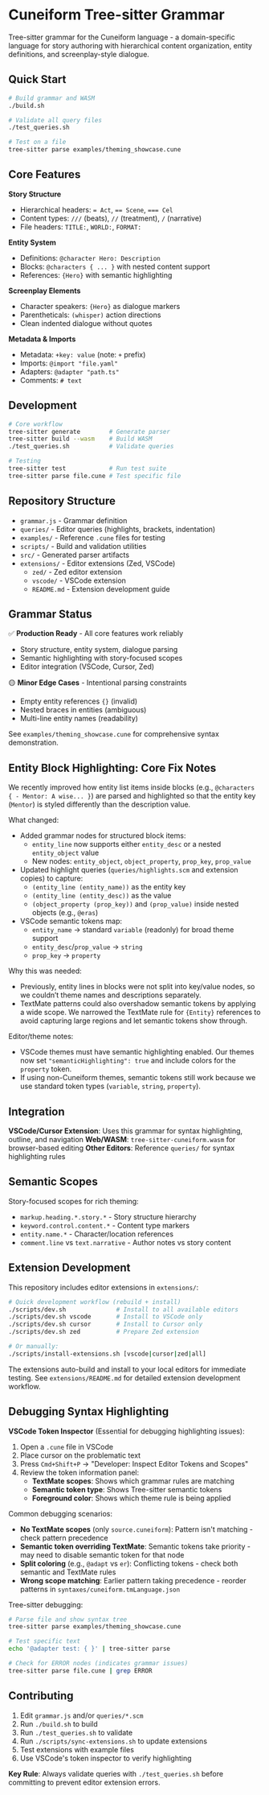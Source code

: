 # Cuneiform Tree-sitter Grammar

Tree-sitter grammar for the Cuneiform language - a domain-specific language for story authoring with hierarchical content organization, entity definitions, and screenplay-style dialogue.

## Quick Start

```bash
# Build grammar and WASM
./build.sh

# Validate all query files
./test_queries.sh

# Test on a file
tree-sitter parse examples/theming_showcase.cune
```

## Core Features

**Story Structure**

- Hierarchical headers: `= Act`, `== Scene`, `=== Cel`
- Content types: `///` (beats), `//` (treatment), `/` (narrative)
- File headers: `TITLE:`, `WORLD:`, `FORMAT:`

**Entity System**

- Definitions: `@character Hero: Description`
- Blocks: `@characters { ... }` with nested content support
- References: `{Hero}` with semantic highlighting

**Screenplay Elements**

- Character speakers: `{Hero}` as dialogue markers
- Parentheticals: `(whisper)` action directions
- Clean indented dialogue without quotes

**Metadata & Imports**

- Metadata: `+key: value` (note: `+` prefix)
- Imports: `@import "file.yaml"`
- Adapters: `@adapter "path.ts"`
- Comments: `# text`

## Development

```bash
# Core workflow
tree-sitter generate        # Generate parser
tree-sitter build --wasm    # Build WASM
./test_queries.sh           # Validate queries

# Testing
tree-sitter test            # Run test suite
tree-sitter parse file.cune # Test specific file
```

## Repository Structure

- `grammar.js` - Grammar definition
- `queries/` - Editor queries (highlights, brackets, indentation)
- `examples/` - Reference `.cune` files for testing
- `scripts/` - Build and validation utilities
- `src/` - Generated parser artifacts
- `extensions/` - Editor extensions (Zed, VSCode)
  - `zed/` - Zed editor extension
  - `vscode/` - VSCode extension
  - `README.md` - Extension development guide

## Grammar Status

✅ **Production Ready** - All core features work reliably

- Story structure, entity system, dialogue parsing
- Semantic highlighting with story-focused scopes
- Editor integration (VSCode, Cursor, Zed)

🟡 **Minor Edge Cases** - Intentional parsing constraints

- Empty entity references `{}` (invalid)
- Nested braces in entities (ambiguous)
- Multi-line entity names (readability)

See `examples/theming_showcase.cune` for comprehensive syntax demonstration.

## Entity Block Highlighting: Core Fix Notes

We recently improved how entity list items inside blocks (e.g., `@characters { - Mentor: A wise... }`) are parsed and highlighted so that the entity key (`Mentor`) is styled differently than the description value.

What changed:

- Added grammar nodes for structured block items:
  - `entity_line` now supports either `entity_desc` or a nested `entity_object` value
  - New nodes: `entity_object`, `object_property`, `prop_key`, `prop_value`
- Updated highlight queries (`queries/highlights.scm` and extension copies) to capture:
  - `(entity_line (entity_name))` as the entity key
  - `(entity_line (entity_desc))` as the value
  - `(object_property (prop_key))` and `(prop_value)` inside nested objects (e.g., `@eras`)
- VSCode semantic tokens map:
  - `entity_name` → standard `variable` (readonly) for broad theme support
  - `entity_desc`/`prop_value` → `string`
  - `prop_key` → `property`

Why this was needed:

- Previously, entity lines in blocks were not split into key/value nodes, so we couldn’t theme names and descriptions separately.
- TextMate patterns could also overshadow semantic tokens by applying a wide scope. We narrowed the TextMate rule for `{Entity}` references to avoid capturing large regions and let semantic tokens show through.

Editor/theme notes:

- VSCode themes must have semantic highlighting enabled. Our themes now set `"semanticHighlighting": true` and include colors for the `property` token.
- If using non-Cuneiform themes, semantic tokens still work because we use standard token types (`variable`, `string`, `property`).

## Integration

**VSCode/Cursor Extension**: Uses this grammar for syntax highlighting, outline, and navigation
**Web/WASM**: `tree-sitter-cuneiform.wasm` for browser-based editing
**Other Editors**: Reference `queries/` for syntax highlighting rules

## Semantic Scopes

Story-focused scopes for rich theming:

- `markup.heading.*.story.*` - Story structure hierarchy
- `keyword.control.content.*` - Content type markers
- `entity.name.*` - Character/location references
- `comment.line` vs `text.narrative` - Author notes vs story content

## Extension Development

This repository includes editor extensions in `extensions/`:

```bash
# Quick development workflow (rebuild + install)
./scripts/dev.sh              # Install to all available editors
./scripts/dev.sh vscode       # Install to VSCode only
./scripts/dev.sh cursor       # Install to Cursor only
./scripts/dev.sh zed          # Prepare Zed extension

# Or manually:
./scripts/install-extensions.sh [vscode|cursor|zed|all]
```

The extensions auto-build and install to your local editors for immediate testing.
See `extensions/README.md` for detailed extension development workflow.

## Debugging Syntax Highlighting

**VSCode Token Inspector** (Essential for debugging highlighting issues):

1. Open a `.cune` file in VSCode
2. Place cursor on the problematic text
3. Press `Cmd+Shift+P` → "Developer: Inspect Editor Tokens and Scopes"
4. Review the token information panel:
   - **TextMate scopes**: Shows which grammar rules are matching
   - **Semantic token type**: Shows Tree-sitter semantic tokens
   - **Foreground color**: Shows which theme rule is being applied

Common debugging scenarios:

- **No TextMate scopes** (only `source.cuneiform`): Pattern isn't matching - check pattern precedence
- **Semantic token overriding TextMate**: Semantic tokens take priority - may need to disable semantic token for that node
- **Split coloring** (e.g., `@adapt` vs `er`): Conflicting tokens - check both semantic and TextMate rules
- **Wrong scope matching**: Earlier pattern taking precedence - reorder patterns in `syntaxes/cuneiform.tmLanguage.json`

Tree-sitter debugging:

```bash
# Parse file and show syntax tree
tree-sitter parse examples/theming_showcase.cune

# Test specific text
echo '@adapter test: { }' | tree-sitter parse

# Check for ERROR nodes (indicates grammar issues)
tree-sitter parse file.cune | grep ERROR
```

## Contributing

1. Edit `grammar.js` and/or `queries/*.scm`
2. Run `./build.sh` to build
3. Run `./test_queries.sh` to validate
4. Run `./scripts/sync-extensions.sh` to update extensions
5. Test extensions with example files
6. Use VSCode's token inspector to verify highlighting

**Key Rule**: Always validate queries with `./test_queries.sh` before committing to prevent editor extension errors.

